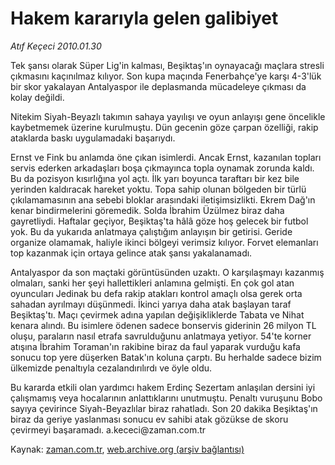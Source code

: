 # Hakem kararıyla gelen galibiyet

*Atıf Keçeci 2010.01.30*

<tr><td class="metin" colspan="2" style="padding-top: 20px; padding-left: 5px; ">Tek şansı olarak Süper Lig'in kalması, Beşiktaş'ın oynayacağı maçlara stresli çıkmasını kaçınılmaz kılıyor. Son kupa maçında Fenerbahçe'ye karşı 4-3'lük bir skor yakalayan Antalyaspor ile deplasmanda mücadeleye çıkması da kolay değildi.</td></tr><tr><td class="metin" colspan="2" style="padding-top: 20px; padding-left: 5px; "><p>Nitekim Siyah-Beyazlı takımın sahaya yayılışı ve oyun anlayışı gene öncelikle kaybetmemek üzerine kurulmuştu. Dün gecenin göze çarpan özelliği, rakip ataklarda baskı uygulamadaki başarıydı.
<p> Ernst ve Fink bu anlamda öne çıkan isimlerdi. Ancak Ernst, kazanılan topları servis ederken arkadaşları boşa çıkmayınca topla oynamak zorunda kaldı. Bu da pozisyon kısırlığına yol açtı. İlk yarı boyunca taraftarı bir kez bile yerinden kaldıracak hareket yoktu. Topa sahip olunan bölgeden bir türlü çıkılamamasının ana sebebi bloklar arasındaki iletişimsizlikti. Ekrem Dağ'ın kenar bindirmelerini göremedik. Solda İbrahim Üzülmez biraz daha gayretliydi. Haftalar geçiyor, Beşiktaş'ta hâlâ göze hoş gelecek bir futbol yok. Bu da yukarıda anlatmaya çalıştığım anlayışın bir getirisi. Geride organize olamamak, haliyle ikinci bölgeyi verimsiz kılıyor. Forvet elemanları top kazanmak için ortaya gelince atak şansı yakalanamadı.
<p> Antalyaspor da son maçtaki görüntüsünden uzaktı. O karşılaşmayı kazanmış olmaları, sanki her şeyi hallettikleri anlamına gelmişti. En çok gol atan oyuncuları Jedinak bu defa rakip atakları kontrol amaçlı olsa gerek orta sahadan ayrılmayı düşünmedi. İkinci yarıya daha atak başlayan taraf Beşiktaş'tı. Maçı çevirmek adına yapılan değişikliklerde Tabata ve Nihat kenara alındı. Bu isimlere ödenen sadece bonservis giderinin 26 milyon TL oluşu, paraların nasıl etrafa savrulduğunu anlatmaya yetiyor. 54'te korner atışına İbrahim Toraman'ın rakibine biraz da faul yaparak vurduğu kafa sonucu top yere düşerken Batak'ın koluna çarptı. Bu herhalde sadece bizim ülkemizde penaltıyla cezalandırılırdı ve öyle oldu.
<p> Bu kararda etkili olan yardımcı hakem Erdinç Sezertam anlaşılan dersini iyi çalışmamış veya hocalarının anlattıklarını unutmuştu. Penaltı vuruşunu Bobo sayıya çevirince Siyah-Beyazlılar biraz rahatladı. Son 20 dakika Beşiktaş'ın biraz da geriye yaslanması sonucu ev sahibi atak gözükse de skoru çevirmeyi başaramadı. a.kececi@za­man.com.tr <br/></p></p></p></p></td></tr>

Kaynak: [zaman.com.tr](http://zaman.com.tr/yazar.do?yazino=946275), [web.archive.org (arşiv bağlantısı)](http://web.archive.org/web/20100201052157/http://www.zaman.com.tr:80/yazar.do?yazino=946275)
